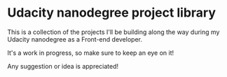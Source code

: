 Udacity nanodegree project library
==================================

This is a collection of the projects I'll be building along the way during my Udacity nanodegree as a Front-end developer.

It's a work in progress, so make sure to keep an eye on it! 

Any suggestion or idea is appreciated!